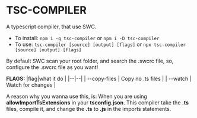 # TSC-COMPILER

A typescript compiler, that use SWC.

- To install: `npm i -g tsc-compiler` or `npm i -D tsc-compiler`
- To use: `tsc-compiler [source] [output] [flags]` or `npx tsc-compiler [source] [output] [flags]`

By default SWC scan your root folder, and search the .swcrc file, so, configure the .swcrc file as you want!

**FLAGS:**
|flag|what it do |
|--|--|
| --copy-files | Copy no .ts files |
| --watch | Watch for changes |

A reason why you wanna use this, is: When you are using **allowImportTsExtensions** in your **tsconfig.json**. This compiler take the **.ts** files, compile it, and change the **.ts** to **.js** in the imports  statements.
